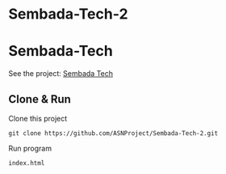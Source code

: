# Sembada-Tech-2

# Sembada-Tech
See the project: [Sembada Tech](http://sembadatech.com/)
## Clone & Run
Clone this project
```
git clone https://github.com/ASNProject/Sembada-Tech-2.git
```
Run program
```
index.html
```
